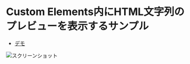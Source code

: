 # Custom Elements内にHTML文字列のプレビューを表示するサンプル

- [デモ](https://okyawa-sample.web.app/js-tips/custom-elements-preview)

![スクリーンショット](https://user-images.githubusercontent.com/1934996/237055442-0d338a76-40db-490c-9ae2-2f3a97d0c117.png)
